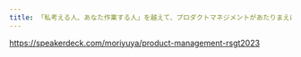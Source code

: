 ```yaml
---
title: 「私考える人、あなた作業する人」を越えて、プロダクトマネジメントがあたりまえになるチームを明日から実現していく方法/product management rsgt2023 - Speaker Deck
---
```


https://speakerdeck.com/moriyuya/product-management-rsgt2023

